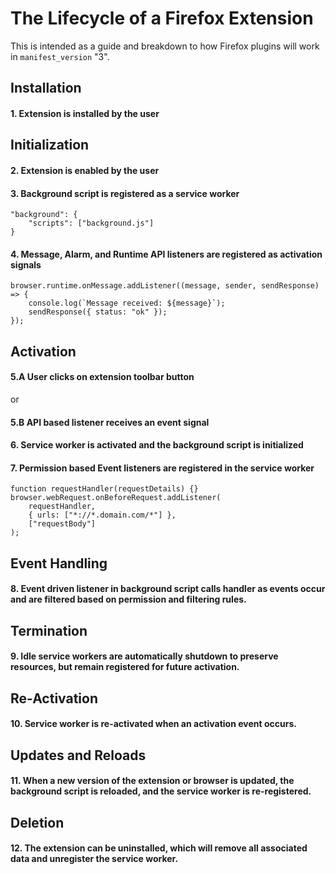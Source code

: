# The Lifecycle of a Firefox Extension

This is intended as a guide and breakdown to how Firefox plugins will work in `manifest_version` "3". 


## Installation 

#### 1. Extension is installed by the user

## Initialization

#### 2. Extension is enabled by the user
#### 3. Background script is registered as a service worker
    "background": {
        "scripts": ["background.js"]
    }
#### 4. Message, Alarm, and Runtime API listeners are registered as activation signals
    browser.runtime.onMessage.addListener((message, sender, sendResponse) => {
        console.log(`Message received: ${message}`);
        sendResponse({ status: "ok" });
    });

## Activation

#### 5.A User clicks on extension toolbar button
or
#### 5.B API based listener receives an event signal

#### 6. Service worker is activated and the background script is initialized
#### 7. Permission based Event listeners are registered in the service worker
    function requestHandler(requestDetails) {}
    browser.webRequest.onBeforeRequest.addListener(
        requestHandler,
        { urls: ["*://*.domain.com/*"] },
        ["requestBody"]
    );

## Event Handling

#### 8. Event driven listener in background script calls handler as events occur and are filtered based on permission and filtering rules.

## Termination

#### 9. Idle service workers are automatically shutdown to preserve resources, but remain registered for future activation.

## Re-Activation

#### 10. Service worker is re-activated when an activation event occurs.

## Updates and Reloads

#### 11. When a new version of the extension or browser is updated, the background script is reloaded, and the service worker is re-registered.

## Deletion

#### 12. The extension can be uninstalled, which will remove all associated data and unregister the service worker.

